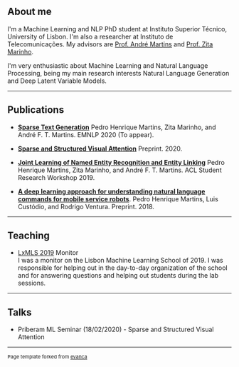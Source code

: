 ## About me 

I'm a Machine Learning and NLP PhD student at Instituto Superior Técnico, University of Lisbon. I'm also a researcher at Instituto de Telecomunicações. My advisors are [Prof. André Martins](https://andre-martins.github.io/) and [Prof. Zita Marinho](https://www.cs.cmu.edu/~zmarinho/).

I'm very enthusiastic about Machine Learning and Natural Language Processing, being my main research interests Natural Language Generation and Deep Latent Variable Models.


---

## Publications

* [**Sparse Text Generation**](https://arxiv.org/pdf/2004.02644.pdf)
  Pedro Henrique Martins, Zita Marinho, and André F. T. Martins. 
  EMNLP 2020 (To appear).

* [**Sparse and Structured Visual Attention**](https://arxiv.org/abs/2002.05556)
  Preprint. 2020.

* [**Joint Learning of Named Entity Recognition and Entity Linking**](https://www.aclweb.org/anthology/P19-2026)
  Pedro Henrique Martins, Zita Marinho, and André F. T. Martins.
  ACL Student Research Workshop 2019.

* [**A deep learning approach for understanding natural language commands for mobile service robots**](https://arxiv.org/abs/1807.03053).
  Pedro Henrique Martins, Luis Custódio, and Rodrigo Ventura.
  Preprint. 2018.

---
## Teaching
* [LxMLS 2019](http://lxmls.it.pt/2019/) Monitor<br />
 I was a monitor on the Lisbon Machine Learning School of 2019. I was responsible for helping out in the day-to-day organization of the school and for answering questions and helping out students during the lab sessions.

---
## Talks
* Priberam ML Seminar (18/02/2020) - Sparse and Structured Visual Attention



---
<p style="font-size:11px">Page template forked from <a href="https://github.com/evanca/quick-portfolio">evanca</a></p>
<!-- Remove above link if you don't want to attibute -->
